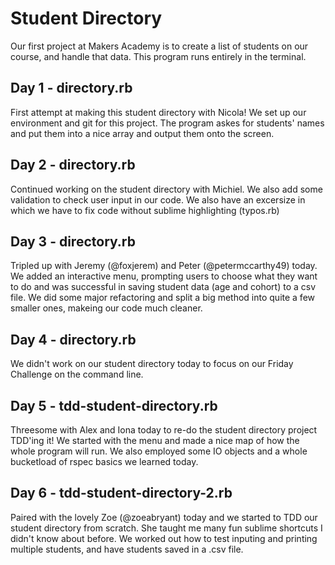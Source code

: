 Student Directory
=================

Our first project at Makers Academy is to create a list of students on our course, and handle that data. This program runs entirely in the terminal.

Day 1 - directory.rb
---------------------

First attempt at making this student directory with Nicola! We set up our environment and git for this project. The program askes for students' names and put them into a nice array and output them onto the screen.


Day 2 - directory.rb
---------------------
Continued working on the student directory with Michiel. We also add some validation to check user input in our code. We also have an excersize in which we have to fix code without sublime highlighting (typos.rb)


Day 3 - directory.rb
---------------------
Tripled up with Jeremy (@foxjerem) and Peter (@petermccarthy49) today. We added an interactive menu, prompting users to choose what they want to do and was successful in saving student data (age and cohort) to a csv file. We did some major refactoring and split a big method into quite a few smaller ones, makeing our code much cleaner.

Day 4 - directory.rb
---------------------
We didn't work on our student directory today to focus on our Friday Challenge on the command line.


Day 5 - tdd-student-directory.rb
---------------------
Threesome with Alex and Iona today to re-do the student directory project TDD'ing it! We started with the menu and made a nice map of how the whole program will run. We also employed some IO objects and a whole bucketload of rspec basics we learned today.


Day 6 - tdd-student-directory-2.rb
---------------------
Paired with the lovely Zoe (@zoeabryant) today and we started to TDD our student directory from scratch. She taught me many fun sublime shortcuts I didn't know about before. We worked out how to test inputing and printing multiple students, and have students saved in a .csv file. 